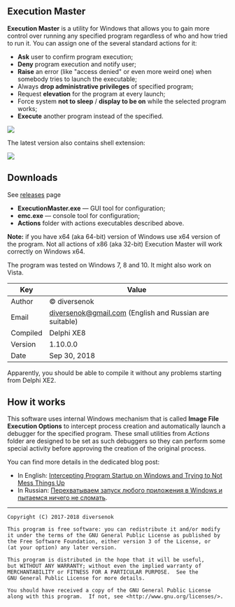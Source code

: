 ﻿## Execution Master

**Execution Master** is a utility for Windows that allows you to gain more
control over running any specified program regardless of who and how tried to
run it. You can assign one of the several standard actions for it:

 - **Ask** user to confirm program execution;
 - **Deny** program execution and notify user;
 - **Raise** an error (like "access denied" or even more weird one) when somebody tries to launch the executable;
 - Always **drop administrative privileges** of specified program;
 - Request **elevation** for the program at every launch;
 - Force system **not to sleep** / **display to be on** while the selected program works;
 - **Execute** another program instead of the specified.

![](https://user-images.githubusercontent.com/30962924/46260732-70e53780-c4f2-11e8-908c-d1c55b44aabe.png)

The latest version also contains shell extension:

![](https://user-images.githubusercontent.com/30962924/46580600-a3ca8680-ca30-11e8-953d-ddffb3cfe4dc.png)

## Downloads

See [releases](https://github.com/diversenok/ExecutionMaster/releases) page

 - **ExecutionMaster.exe** — GUI tool for configuration;
 - **emc.exe** — console tool for configuration;
 - **Actions** folder with actions executables described above.

**Note:** if you have x64 (aka 64-bit) version of Windows use x64 version of the program.
Not all actions of x86 (aka 32-bit) Execution Master will work correctly on Windows x64.

The program was tested on Windows 7, 8 and 10. It might also work on Vista.

Key        | Value
---------- | -----
Author     | © diversenok
Email      | diversenok@gmail.com (English and Russian are suitable)
Compiled   | Delphi XE8
Version    | 1.10.0.0
Date       | Sep 30, 2018

Apparently, you should be able to compile it without any problems starting from
Delphi XE2.

## How it works

This software uses internal Windows mechanism that is called **Image File
Execution Options** to intercept process creation and automatically launch a
debugger for the specified program. These small utilities from *Actions* folder
are designed to be set as such debuggers so they can perform some special activity
before approving the creation of the original process.

You can find more details in the dedicated blog post:
 - In English: [Intercepting Program Startup on Windows and Trying to Not Mess Things Up](https://diversenok.github.io/2021/02/26/IFEO.html)
 - In Russian: [Перехватываем запуск любого приложения в Windows и пытаемся ничего не сломать](https://habr.com/post/335736/).

------------------------------------------------------------------------------

    Copyright (C) 2017-2018 diversenok

    This program is free software: you can redistribute it and/or modify
    it under the terms of the GNU General Public License as published by
    the Free Software Foundation, either version 3 of the License, or
    (at your option) any later version.

    This program is distributed in the hope that it will be useful,
    but WITHOUT ANY WARRANTY; without even the implied warranty of
    MERCHANTABILITY or FITNESS FOR A PARTICULAR PURPOSE.  See the
    GNU General Public License for more details.

    You should have received a copy of the GNU General Public License
    along with this program.  If not, see <http://www.gnu.org/licenses/>.